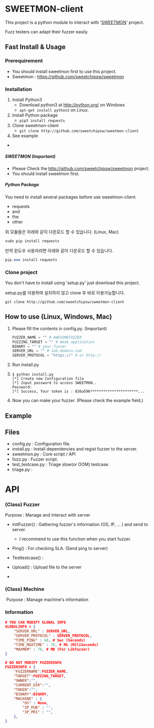 # SWEETMON-client

This project is a python module to interact with '[SWEETMON](https://github.com/sweetchipsw/sweetmon)' project.

Fuzz testers can adapt their fuzzer easily.



## Fast Install & Usage

### Prerequirement

- You should install sweetmon first to use this project. 
- Sweetmon : https://github.com/sweetchipsw/sweetmon



### Installation

1. Install Python3
   - Download python3 at http://python.org/ on Windows
   - ```apt-get install python3``` on Linux.
2. Install Python package
   - ```pip3 install requests```
3. Clone sweetmon-client
   - ```git clone http://github.com/sweetchipsw/sweetmon-client```
4. See example



- ​

##### SWEETMON (Important)

- Please Check the http://github.com/sweetchipsw/sweetmon project.
- You should install sweetmon first.

##### Python Package

You need to install several packages before use sweetmon-client.

- requests
- and
- the
- other


위 모듈들은 아래와 같이 다운로드 할 수 있습니다. (Linux, Mac)

```shell
sudo pip install requests
```

만약 윈도우 사용자라면 아래와 같이 다운로드 할 수 있습니다.

``` powershell
pip.exe install requests
```


### Clone project

You don't have to install using 'setup.py' just download this project.

setup.py를 이용하여 설치하지 않고 clone 후 바로 이용가능합니다.

```shell
git clone http://github.com/sweetchipsw/sweetmon-client
```

## How to use (Linux, Windows, Mac)

1. Please fill the contents in config.py. (Important)

   ```python
   FUZZER_NAME = "" # AWESOMEFUZZER
   FUZZING_TARGET = "" # Weak_application
   BINARY = "" # your_fuzzer
   SERVER_URL = "" # sub.domain.com
   SERVER_PROTOCOL = "https://" # or http://
   ```

2. Run install.py

3. ```shell
   $ python install.py
   [*] Create new Configuration file
   [*] Input password to access SWEETMON..
   Password:
   [*] Success, Your token is : 836a596**********************...
   ```

4. Now you can make your fuzzer. (Please check the example field.)

## Example





## Files

* config.py : Configuration file.
* install.py : Install dependencies and regist fuzzer to the server.
* sweetmon.py : Core script / API
* fuzz.py : Fuzzer script.
* test_testcase.py : Triage slow(or OOM) testcase. 
* triage.py : 

# API

### (Class) Fuzzer

Purpose : Manage and Interact with server

* InitFuzzer() : Gathering fuzzer's information (OS, IP, … ) and send to server.
  * I recommend to use this function when you start fuzzer.
* Ping() : For checking SLA. (Send ping to server)
* Testtestcase() : 
* Upload() : Upload file to the server


* ​


### (Class) Machine

​	Purpose : Manage machine's information

### Information

```json
# YOU CAN MODIFY GLOBAL INFO
GLOBALINFO = {
	"SERVER_URL" : SERVER_URL,
	"SERVER_PROTOCOL" : SERVER_PROTOCOL,
	"TIME_PING" : 60, # Sec (Seconds)
	"TIME_MAXTIME" : 70, # MS (MiliSeconds)
	"MAXMEM" : 70, # MB (For Libfuzzer)
}

# DO NOT MODIFY FUZZERINFO
FUZZERINFO = {
	"FUZZERNAME":FUZZER_NAME,
	"TARGET":FUZZING_TARGET,
	"OWNER":"",
	"CURRENT_DIR":"",
	"TOKEN":"",
	"BINARY":BINARY,
	"MACHINE" : {
		"OS" : None,
		"IP_PUB" : "",
		"IP_PRI" : "",
	},
}
```

 